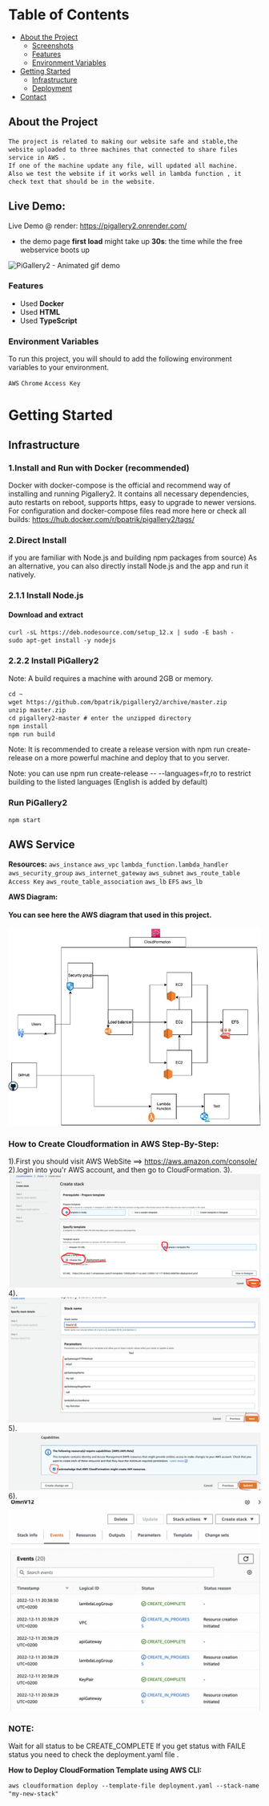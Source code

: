 
# Table of Contents

- [About the Project](#star2-about-the-project)
  * [Screenshots](#camera-screenshots)
  * [Features](#dart-features)
  * [Environment Variables](#key-environment-variables)
- [Getting Started](#toolbox-getting-started)
  * [Infrastructure](#bangbang-infrastructure)
  * [Deployment](#triangular_flag_on_post-deployment)
- [Contact](#handshake-contact)

  


## About the Project
```
The project is related to making our website safe and stable,the website uploaded to three machines that connected to share files service in AWS .
If one of the machine update any file, will updated all machine.
Also we test the website if it works well in lambda function , it check text that should be in the website.
```
## Live Demo:
Live Demo @ render: https://pigallery2.onrender.com/ 
 - the demo page **first load** might take up **30s**: the time while the free webservice boots up

![PiGallery2 - Animated gif demo](docs/demo.gif)


### Features

- Used **Docker**
- Used **HTML**
- Used **TypeScript**


### Environment Variables

To run this project, you will should to add the following environment variables to your environment.

`AWS`
`Chrome`
`Access Key`


# Getting Started

## Infrastructure

### 1.Install and Run with Docker (recommended)
Docker with docker-compose is the official and recommend way of installing and running Pigallery2. It contains all necessary dependencies, auto restarts on reboot, supports https, easy to upgrade to newer versions. For configuration and docker-compose files read more here or check all builds: https://hub.docker.com/r/bpatrik/pigallery2/tags/

### 2.Direct Install 
if you are familiar with Node.js and building npm packages from source)
As an alternative, you can also directly install Node.js and the app and run it natively.

### 2.1.1 Install Node.js
#### Download and extract
```
curl -sL https://deb.nodesource.com/setup_12.x | sudo -E bash -
sudo apt-get install -y nodejs

```
### 2.2.2 Install PiGallery2
Note: A build requires a machine with around 2GB or memory.
```
cd ~
wget https://github.com/bpatrik/pigallery2/archive/master.zip
unzip master.zip
cd pigallery2-master # enter the unzipped directory
npm install
npm run build
```
Note: It is recommended to create a release version with npm run create-release on a more powerful machine and deploy that to you server.

Note: you can use npm run create-release -- --languages=fr,ro to restrict building to the listed languages (English is added by default)

### Run PiGallery2
```
npm start
```
## AWS Service
 **Resources:**
`aws_instance`
`aws_vpc`
`lambda_function.lambda_handler`
`aws_security_group`
`aws_internet_gateway`
`aws_subnet`
`aws_route_table`
`Access Key`
`aws_route_table_association`
`aws_lb`
`EFS`
`aws_lb`

**AWS Diagram:**

#### You can see here the AWS diagram that used in this project.
![image](https://github.com/omrikat/WebSiteProject/blob/main/Aws-diagram.jpg)

### How to Create Cloudformation in AWS Step-By-Step:
1).First you should visit AWS WebSite ==> https://aws.amazon.com/console/
2).login into you'r AWS account, and then go to CloudFormation.
3).
![image](https://github.com/omrikat/WebSiteProject/blob/main/Aws1.png)
4).
![image](https://github.com/omrikat/WebSiteProject/blob/main/Aws2.png)
5).
![image](https://github.com/omrikat/WebSiteProject/blob/main/Aws3.png)
6).
![image](https://github.com/omrikat/WebSiteProject/blob/main/Aws4.png)

### NOTE:
Wait for all status to be CREATE_COMPLETE 
If you get status with FAILE status you need to check the deployment.yaml file .

**How to Deploy CloudFormation Template using AWS CLI:**
```
aws cloudformation deploy --template-file deployment.yaml --stack-name "my-new-stack"
```
